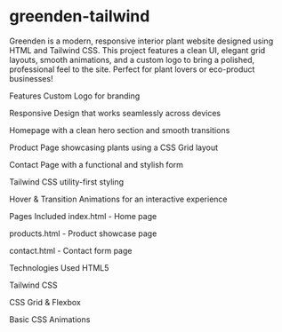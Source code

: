 # greenden-tailwind

Greenden is a modern, responsive interior plant website designed using HTML and Tailwind CSS. This project features a clean UI, elegant grid layouts, smooth animations, and a custom logo to bring a polished, professional feel to the site. Perfect for plant lovers or eco-product businesses!

Features
Custom Logo for branding

Responsive Design that works seamlessly across devices

Homepage with a clean hero section and smooth transitions

Product Page showcasing plants using a CSS Grid layout

Contact Page with a functional and stylish form

Tailwind CSS utility-first styling

Hover & Transition Animations for an interactive experience

Pages Included
index.html - Home page

products.html - Product showcase page

contact.html - Contact form page

Technologies Used
HTML5

Tailwind CSS

CSS Grid & Flexbox

Basic CSS Animations
